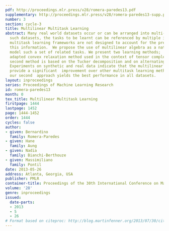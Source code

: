 ```yaml
---
pdf: http://proceedings.mlr.press/v28/romera-paredes13.pdf
supplementary: http://proceedings.mlr.press/v28/romera-paredes13-supp.pdf
number: 3
section: cycle-3
title: Multilinear Multitask Learning
abstract: Many real world datasets occur or can be arranged into multi-modal structures.  With
  such datasets, the tasks to be learnt can be referenced by multiple indices.  Current
  multitask learning frameworks are not designed to account for the preservation of
  this information.  We propose the use of multilinear algebra as a natural way to
  model such a set of related tasks. We present two learning methods;   one is an
  adapted convex relaxation method used in the context of tensor completion.  The
  second method is based on the Tucker decomposition and on alternating minimization.
  Experiments on synthetic and real data indicate that the multilinear approaches
  provide a significant  improvement over other multitask learning methods. Overall
  our second  approach yields the best performance in all datasets.
layout: inproceedings
series: Proceedings of Machine Learning Research
id: romera-paredes13
month: 0
tex_title: Multilinear Multitask Learning
firstpage: 1444
lastpage: 1452
page: 1444-1452
order: 1444
cycles: false
author:
- given: Bernardino
  family: Romera-Paredes
- given: Hane
  family: Aung
- given: Nadia
  family: Bianchi-Berthouze
- given: Massimiliano
  family: Pontil
date: 2013-05-26
address: Atlanta, Georgia, USA
publisher: PMLR
container-title: Proceedings of the 30th International Conference on Machine Learning
volume: '28'
genre: inproceedings
issued:
  date-parts:
  - 2013
  - 5
  - 26
# Format based on citeproc: http://blog.martinfenner.org/2013/07/30/citeproc-yaml-for-bibliographies/
---
```

